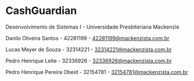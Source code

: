 # CashGuardian

Desenvolvimento de Sistemas  I - Universidade Presbiteriana Mackenzie

Danilo Oliveira Santos - 42281199 - 42281199@mackenzista.com.br

Lucas Meyer de Souza - 32314221 - 32314221@mackenzista.com.br

Pedro Henrique Leite - 32336926 - 32336926@mackenzista.com.br

Pedro Henrique Pereira Obeid - 32154781 - 32154781@mackenzista.com.br
